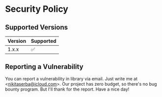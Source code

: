 # Security Policy

## Supported Versions

| Version | Supported          |
| ------- | ------------------ |
| 1.x.x   | :white_check_mark: |

## Reporting a Vulnerability

You can report a vulnerability in library via email. Just write me at <<nikitaserba@icloud.com>>. 
Our project has zero budget, so there's no bug bounty program. But I'll thank for the report.
Have a nice day!
